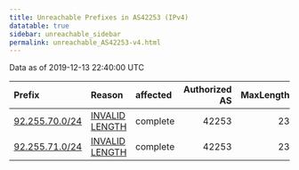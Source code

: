 ```yaml
---
title: Unreachable Prefixes in AS42253 (IPv4)
datatable: true
sidebar: unreachable_sidebar
permalink: unreachable_AS42253-v4.html
---
```


Data as of 2019-12-13 22:40:00 UTC


<div class="datatable-begin"></div>

| Prefix                                                 | Reason                                                                                                   | affected   |   Authorized AS |   MaxLength | Anchor                                         |   unreachable /24s |
|:-------------------------------------------------------|:---------------------------------------------------------------------------------------------------------|:-----------|----------------:|------------:|:-----------------------------------------------|-------------------:|
| [92.255.70.0/24](https://stat.ripe.net/92.255.70.0/24) | [INVALID LENGTH](https://rpki-validator.ripe.net/announcement-preview?asn=AS42253&prefix=92.255.70.0/24) | complete   |           42253 |          23 | [RIPE](unreachable_RIPE_NCC_RPKI_Root-v4.html) |                  1 |
| [92.255.71.0/24](https://stat.ripe.net/92.255.71.0/24) | [INVALID LENGTH](https://rpki-validator.ripe.net/announcement-preview?asn=AS42253&prefix=92.255.71.0/24) | complete   |           42253 |          23 | [RIPE](unreachable_RIPE_NCC_RPKI_Root-v4.html) |                  1 |

<div class="datatable-end"></div>